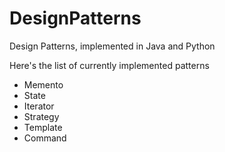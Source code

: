 # DesignPatterns
Design Patterns, implemented in Java and Python

Here's the list of currently implemented patterns 
- Memento
- State
- Iterator
- Strategy
- Template
- Command
